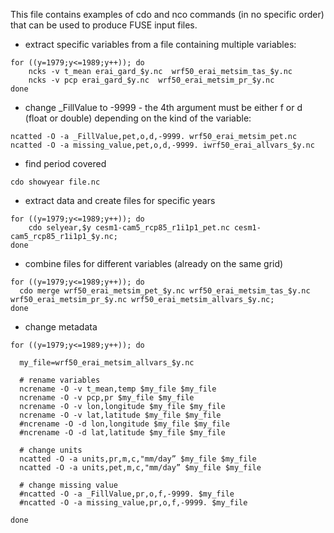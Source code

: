 This file contains examples of cdo and nco commands (in no specific order) that can be used to produce FUSE input files.

* extract specific variables from a file containing multiple variables:

```
for ((y=1979;y<=1989;y++)); do
    ncks -v t_mean erai_gard_$y.nc  wrf50_erai_metsim_tas_$y.nc
    ncks -v pcp erai_gard_$y.nc  wrf50_erai_metsim_pr_$y.nc
done
```

* change _FillValue to -9999 - the 4th argument must be either f or d (float or double) depending on the kind of the variable:

```
ncatted -O -a _FillValue,pet,o,d,-9999. wrf50_erai_metsim_pet.nc
ncatted -O -a missing_value,pet,o,d,-9999. iwrf50_erai_allvars_$y.nc
```


* find period covered

```
cdo showyear file.nc

```

* extract data and create files for specific years
```
for ((y=1979;y<=1989;y++)); do
    cdo selyear,$y cesm1-cam5_rcp85_r1i1p1_pet.nc cesm1-cam5_rcp85_r1i1p1_$y.nc;
done
```

* combine files for different variables (already on the same grid)

```
for ((y=1979;y<=1989;y++)); do
  cdo merge wrf50_erai_metsim_pet_$y.nc wrf50_erai_metsim_tas_$y.nc wrf50_erai_metsim_pr_$y.nc wrf50_erai_metsim_allvars_$y.nc;
done
```

* change metadata

```
for ((y=1979;y<=1989;y++)); do

  my_file=wrf50_erai_metsim_allvars_$y.nc

  # rename variables
  ncrename -O -v t_mean,temp $my_file $my_file
  ncrename -O -v pcp,pr $my_file $my_file
  ncrename -O -v lon,longitude $my_file $my_file
  ncrename -O -v lat,latitude $my_file $my_file
  #ncrename -O -d lon,longitude $my_file $my_file
  #ncrename -O -d lat,latitude $my_file $my_file

  # change units
  ncatted -O -a units,pr,m,c,"mm/day” $my_file $my_file
  ncatted -O -a units,pet,m,c,"mm/day” $my_file $my_file

  # change missing value
  #ncatted -O -a _FillValue,pr,o,f,-9999. $my_file
  #ncatted -O -a missing_value,pr,o,f,-9999. $my_file

done
```
